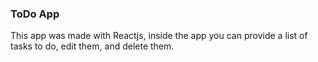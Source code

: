 ### ToDo App

This app was made with Reactjs, inside the app you can provide a list of tasks to do, edit them, and delete them.


